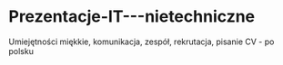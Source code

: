 # Prezentacje-IT---nietechniczne
Umiejętności miękkie, komunikacja, zespół, rekrutacja, pisanie CV - po polsku
